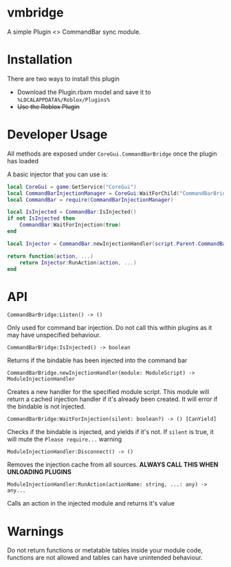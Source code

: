 # vmbridge

A simple Plugin <> CommandBar sync module.

# Installation
There are two ways to install this plugin
* Download the Plugin.rbxm model and save it to `%LOCALAPPDATA%/Roblox/Plugins%`
* ~~Use the Roblox Plugin~~

# Developer Usage
All methods are exposed under `CoreGui.CommandBarBridge` once the plugin has loaded

A basic injector that you can use is:
```lua
local CoreGui = game:GetService("CoreGui")
local CommandBarInjectionManager = CoreGui:WaitForChild("CommandBarBridge")
local CommandBar = require(CommandBarInjectionManager)

local IsInjected = CommandBar:IsInjected()
if not IsInjected then
	CommandBar:WaitForInjection(true)
end

local Injector = CommandBar.newInjectionHandler(script.Parent.CommandBarCode)

return function(action, ...)
	return Injector:RunAction(action, ...)
end
```

# API

`CommandBarBridge:Listen() -> ()`

Only used for command bar injection. Do not call this within plugins as it may have unspecified behaviour.

`CommandBarBridge:IsInjected() -> boolean`

Returns if the bindable has been injected into the command bar

`CommandBarBridge.newInjectionHandler(module: ModuleScript) -> ModuleInjectionHandler`

Creates a new handler for the specified module script. This module will return a cached injection handler if it's already been created. It will error if the bindable is not injected.

`CommandBarBridge:WaitForInjection(silent: boolean?) -> () [CanYield]`

Checks if the bindable is injected, and yields if it's not. If `silent` is true, it will mute the `Please require...` warning

`ModuleInjectionHandler:Disconnect() -> ()`

Removes the injection cache from all sources. **ALWAYS CALL THIS WHEN UNLOADING PLUGINS**

`ModuleInjectionHandler:RunAction(actionName: string, ...: any) -> any...`

Calls an action in the injected module and returns it's value

# Warnings

Do not return functions or metatable tables inside your module code, functions are not allowed and tables can have unintended behaviour.
